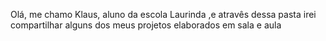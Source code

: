 Olá, me chamo Klaus, aluno da escola Laurinda ,e atravês dessa pasta irei compartilhar alguns dos meus projetos elaborados em sala e aula 
